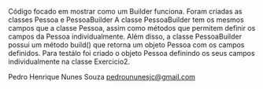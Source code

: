 Código focado em mostrar como um Builder funciona.
Foram criadas as classes Pessoa e PessoaBuilder
A classe PessoaBuilder tem os mesmos campos que a classe Pessoa, 
assim como métodos que permitem definir os campos da Pessoa individualmente. 
Além disso, a classe PessoaBuilder possui um método build() que retorna um objeto Pessoa com os campos definidos.
Para testálo foi criado o objeto Pessoa definindo os seus campos individualmente na classe Exercicio2.

Pedro Henrique Nunes Souza
pedroununesjc@gmail.com

